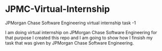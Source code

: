 # JPMC-Virtual-Internship

JPMorgan Chase Software Engineering virtual internship task -1

I am doing virtual internship on JPMorgan Chase Software Engineering for that purpose I created this repo and I am going to show how I finsish my task that was given by JPMorgan Chase Software Engineering.
